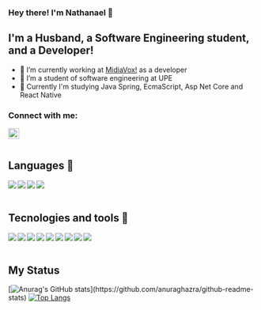 ### Hey there! I'm Nathanael 👋

## I'm a Husband, a Software Engineering student, and a Developer!

- 🔭 I’m currently working at <a href="http://www.midiavox.com.br" rel="nofollow">MidiaVox!</a> as a developer
- 🌱 I’m a student of software engineering at UPE
- 🌱 Currently I'm studying Java Spring, EcmaScript, Asp Net Core and React Native

### Connect with me:

<a href="https://www.instagram.com/nathanaelcarauna/"><img  align="left" alt="codeStackr | Instagram" width="22px" src="https://cdn.jsdelivr.net/npm/simple-icons@v3/icons/instagram.svg" /></a>

</br>
</br>

## Languages 💖
<img align="left" with="22px" src="https://img.icons8.com/color/48/000000/c-sharp-logo.png"/>
<img align="left" with="22px" src="https://img.icons8.com/color/48/000000/javascript--v2.png"/>
<img align="left" with="22px" src="https://img.icons8.com/color/48/000000/java-coffee-cup-logo--v2.png"/>
<img align="left" with="22px" src="https://img.icons8.com/color/48/000000/python--v1.png"/>
</br>
</br>


## Tecnologies and tools 💖

<img align="left" with="22px" src="https://img.icons8.com/color/48/000000/react-native.png"/>
<img align="left" with="22px" src="https://img.icons8.com/color/48/000000/postgreesql.png"/>
<img align="left" with="22px"src="https://img.icons8.com/color/48/000000/git.png"/>
<img align="left" with="22px"src="https://img.icons8.com/color/48/000000/css3.png"/>
<img align="left" with="22px"src="https://img.icons8.com/color/48/000000/html-5--v1.png"/>
<img align="left" with="22px" src="https://img.icons8.com/fluency/48/000000/visual-studio-code-2019.png"/>
<img align="left" with="22px" src="https://img.icons8.com/color/48/000000/visual-studio-2019.png"/>
<img align="left" with="22px" src="https://img.icons8.com/ios-filled/50/000000/java-eclipse.png"/>
<img align="left" with="22px" src="https://img.icons8.com/color/48/000000/spring-logo.png"/>

</br>
</br>
             
                                                                                         
## My Status

[![Anurag's GitHub stats](https://github-readme-stats.vercel.app/api?username=NathanaelCarauna&show_icons=true&theme=merko&custom_title='My_Github_Status')](https://github.com/anuraghazra/github-readme-stats)
[![Top Langs](https://github-readme-stats.vercel.app/api/top-langs/?username=NathanaelCarauna&layout=compact&theme=merko)](https://github.com/anuraghazra/github-readme-stats)



